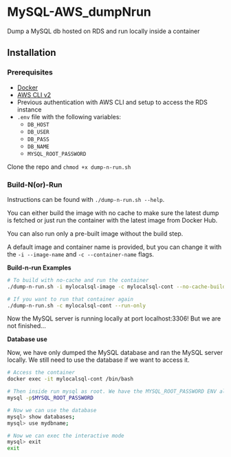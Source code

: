 # MySQL-AWS_dumpNrun
Dump a MySQL db hosted on RDS and run locally inside a container

## Installation

### Prerequisites
- [Docker](https://docs.docker.com/get-docker/)
- [AWS CLI v2](https://docs.aws.amazon.com/cli/latest/userguide/cli-chap-install.html)
- Previous authentication with AWS CLI and setup to access the RDS instance
- `.env` file with the following variables:
  - `DB_HOST`
  - `DB_USER`
  - `DB_PASS`
  - `DB_NAME`
  - `MYSQL_ROOT_PASSWORD`

Clone the repo and `chmod +x dump-n-run.sh`

### Build-N(or)-Run

Instructions can be found with `./dump-n-run.sh --help`.

You can either build the image with no cache to make sure the latest dump is fetched or just run the container with the latest image from Docker Hub.

You can also run only a pre-built image without the build step.

A default image and container name is provided, but you can change it with the `-i --image-name` and `-c --container-name` flags.

**Build-n-run Examples**

```bash
# To build with no-cache and run the container
./dump-n-run.sh -i mylocalsql-image -c mylocalsql-cont --no-cache-build

# If you want to run that container again
./dump-n-run.sh -c mylocalsql-cont --run-only
```

Now the MySQL server is running locally at port localhost:3306! But we are not finished...

**Database use**

Now, we have only dumped the MySQL database and ran the MySQL server locally. We still need to use the database if we want to access it.

```bash
# Access the container
docker exec -it mylocalsql-cont /bin/bash

# Then inside run mysql as root. We have the MYSQL_ROOT_PASSWORD ENV already there!
mysql -p$MYSQL_ROOT_PASSWORD

# Now we can use the database
mysql> show databases;
mysql> use mydbname;

# Now we can exec the interactive mode
mysql> exit
exit
```
